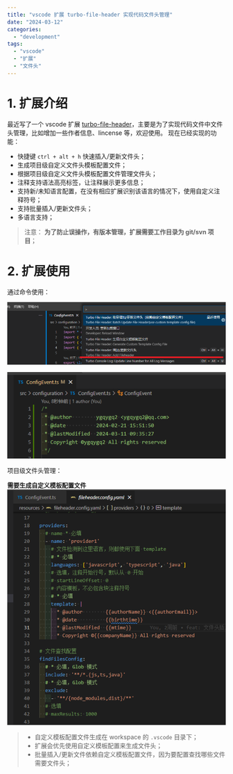 ```yaml
---
title: "vscode 扩展 turbo-file-header 实现代码文件头管理"
date: "2024-03-12"
categories:
  - "development"
tags:
  - "vscode"
  - "扩展"
  - "文件头"
---
```


# 1\. 扩展介绍

最近写了一个 vscode 扩展 [turbo-file-header](https://marketplace.visualstudio.com/items?itemName=ygqygq2.turbo-file-header)，主要是为了实现代码文件中文件头管理，比如增加一些作者信息、lincense 等，欢迎使用。 现在已经实现的功能：

- 快捷键 `ctrl + alt + h` 快速插入/更新文件头；
- 生成项目级自定义文件头模板配置文件；
- 根据项目级自定义文件头模板配置文件管理文件头；
- 注释支持语法高亮标签，让注释展示更多信息；
- 支持新/未知语言配置，在没有相应扩展识别该语言的情况下，使用自定义注释符号；
- 支持批量插入/更新文件头；
- 多语言支持；

> 注意： **为了防止误操作，有版本管理，扩展需要工作目录为 git/svn 项目**；

# 2\. 扩展使用

通过命令使用：

![命令展示](images/1710215513052.png)

![文件头效果](images/1710215535671.png)

项目级文件头管理：

**需要生成自定义模板配置文件** ![项目级配置文件](images/1710216325274.png)

> - 自定义模板配置文件生成在 workspace 的 `.vscode` 目录下；
> - 扩展会优先使用自定义模板配置来生成文件头；
> - 批量插入/更新文件依赖自定义模板配置文件，因为要配置查找哪些文件需要文件头；
